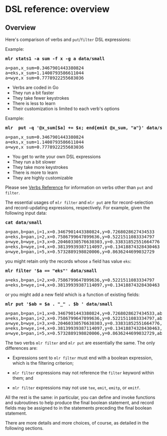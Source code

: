 <!---  PLEASE DO NOT EDIT DIRECTLY. EDIT THE .md.in FILE PLEASE. --->
# DSL reference: overview

## Overview

Here's comparison of verbs and `put`/`filter` DSL expressions:

Example:

<pre class="pre-highlight">
<b>mlr stats1 -a sum -f x -g a data/small</b>
</pre>
<pre class="pre-non-highlight">
a=pan,x_sum=0.3467901443380824
a=eks,x_sum=1.1400793586611044
a=wye,x_sum=0.7778922255683036
</pre>

* Verbs are coded in Go
* They run a bit faster
* They take fewer keystrokes
* There is less to learn
* Their customization is limited to each verb's options

Example:

<pre class="pre-highlight">
<b>mlr  put -q '@x_sum[$a] += $x; end{emit @x_sum, "a"}' data/small</b>
</pre>
<pre class="pre-non-highlight">
a=pan,x_sum=0.3467901443380824
a=eks,x_sum=1.1400793586611044
a=wye,x_sum=0.7778922255683036
</pre>

* You get to write your own DSL expressions
* They run a bit slower
* They take more keystrokes
* There is more to learn
* They are highly customizable

Please see [Verbs Reference](reference-verbs.md) for information on verbs other than `put` and `filter`.

The essential usages of `mlr filter` and `mlr put` are for record-selection and record-updating expressions, respectively. For example, given the following input data:

<pre class="pre-highlight">
<b>cat data/small</b>
</pre>
<pre class="pre-non-highlight">
a=pan,b=pan,i=1,x=0.3467901443380824,y=0.7268028627434533
a=eks,b=pan,i=2,x=0.7586799647899636,y=0.5221511083334797
a=wye,b=wye,i=3,x=0.20460330576630303,y=0.33831852551664776
a=eks,b=wye,i=4,x=0.38139939387114097,y=0.13418874328430463
a=wye,b=pan,i=5,x=0.5732889198020006,y=0.8636244699032729
</pre>

you might retain only the records whose `a` field has value `eks`:

<pre class="pre-highlight">
<b>mlr filter '$a == "eks"' data/small</b>
</pre>
<pre class="pre-non-highlight">
a=eks,b=pan,i=2,x=0.7586799647899636,y=0.5221511083334797
a=eks,b=wye,i=4,x=0.38139939387114097,y=0.13418874328430463
</pre>

or you might add a new field which is a function of existing fields:

<pre class="pre-highlight">
<b>mlr put '$ab = $a . "_" . $b ' data/small</b>
</pre>
<pre class="pre-non-highlight">
a=pan,b=pan,i=1,x=0.3467901443380824,y=0.7268028627434533,ab=pan_pan
a=eks,b=pan,i=2,x=0.7586799647899636,y=0.5221511083334797,ab=eks_pan
a=wye,b=wye,i=3,x=0.20460330576630303,y=0.33831852551664776,ab=wye_wye
a=eks,b=wye,i=4,x=0.38139939387114097,y=0.13418874328430463,ab=eks_wye
a=wye,b=pan,i=5,x=0.5732889198020006,y=0.8636244699032729,ab=wye_pan
</pre>

The two verbs `mlr filter` and `mlr put` are essentially the same. The only differences are:

* Expressions sent to `mlr filter` must end with a boolean expression, which is the filtering criterion;

* `mlr filter` expressions may not reference the `filter` keyword within them; and

* `mlr filter` expressions may not use `tee`, `emit`, `emitp`, or `emitf`.

All the rest is the same: in particular, you can define and invoke functions and subroutines to help produce the final boolean statement, and record fields may be assigned to in the statements preceding the final boolean statement.

There are more details and more choices, of course, as detailed in the following sections.

